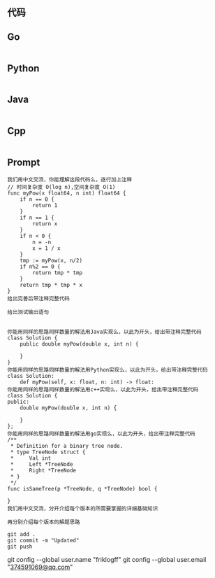## 代码

## Go

```Go

```

## Python

```Python

```

## Java

```Java

```

## Cpp

```Cpp

```

## Prompt

```Prompt
我们用中文交流，你能理解这段代码么，逐行加上注释
// 时间复杂度 O(log n),空间复杂度 O(1)
func myPow(x float64, n int) float64 {
	if n == 0 {
		return 1
	}
	if n == 1 {
		return x
	}
	if n < 0 {
		n = -n
		x = 1 / x
	}
	tmp := myPow(x, n/2)
	if n%2 == 0 {
		return tmp * tmp
	}
	return tmp * tmp * x
}
给出完善后带注释完整代码

给出测试输出语句


你能用同样的思路同样数量的解法用Java实现么，以此为开头，给出带注释完整代码
class Solution {
    public double myPow(double x, int n) {

    }
}
你能用同样的思路同样数量的解法用Python实现么，以此为开头，给出带注释完整代码
class Solution:
    def myPow(self, x: float, n: int) -> float:
你能用同样的思路同样数量的解法用c++实现么，以此为开头，给出带注释完整代码
class Solution {
public:
    double myPow(double x, int n) {

    }
};
你能用同样的思路同样数量的解法用go实现么，以此为开头，给出带注释完整代码
/**
 * Definition for a binary tree node.
 * type TreeNode struct {
 *     Val int
 *     Left *TreeNode
 *     Right *TreeNode
 * }
 */
func isSameTree(p *TreeNode, q *TreeNode) bool {

}
我们用中文交流，分开介绍每个版本的所需要掌握的详细基础知识

再分别介绍每个版本的解题思路

git add .
git commit -m "Updated"
git push                                                                                                                                      

```
git config --global user.name "friklogff"
git config --global user.email "374591069@qq.com"
